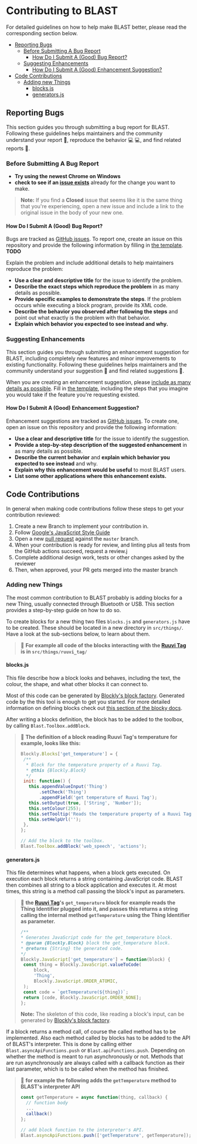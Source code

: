 # Contributing to BLAST<!-- omit in toc -->
For detailed guidelines on how to help make BLAST better, please read the corresponding section below.

- [Reporting Bugs](#reporting-bugs)
  - [Before Submitting A Bug Report](#before-submitting-a-bug-report)
    - [How Do I Submit A (Good) Bug Report?](#how-do-i-submit-a-good-bug-report)
  - [Suggesting Enhancements](#suggesting-enhancements)
    - [How Do I Submit A (Good) Enhancement Suggestion?](#how-do-i-submit-a-good-enhancement-suggestion)
- [Code Contributions](#code-contributions)
  - [Adding new Things](#adding-new-things)
    - [blocks.js](#blocksjs)
    - [generators.js](#generatorsjs)


## Reporting Bugs

This section guides you through submitting a bug report for BLAST. Following these guidelines helps maintainers and the community understand your report :pencil:, reproduce the behavior :computer: :computer:, and find related reports :mag_right:.

### Before Submitting A Bug Report

* **Try using the newest Chrome on Windows**
* **check to see if an [issue exists](https://github.com/wintechis/blast/issues)** already for the change you want to make.

> **Note:** If you find a **Closed** issue that seems like it is the same thing that you're experiencing, open a new issue and include a link to the original issue in the body of your new one.

#### How Do I Submit A (Good) Bug Report?

Bugs are tracked as [GitHub issues](https://guides.github.com/features/issues/). To report one, create an issue on this repository and provide the following information by filling in [the template](). **TODO**

Explain the problem and include additional details to help maintainers reproduce the problem:

* **Use a clear and descriptive title** for the issue to identify the problem.
* **Describe the exact steps which reproduce the problem** in as many details as possible. 
* **Provide specific examples to demonstrate the steps**. If the problem occurs while executing a block program, provide its XML code.
* **Describe the behavior you observed after following the steps** and point out what exactly is the problem with that behavior.
* **Explain which behavior you expected to see instead and why.**

### Suggesting Enhancements

This section guides you through submitting an enhancement suggestion for BLAST, including completely new features and minor improvements to existing functionality. Following these guidelines helps maintainers and the community understand your suggestion :pencil: and find related suggestions :mag_right:.

When you are creating an enhancement suggestion, please [include as many details as possible](#how-do-i-submit-a-good-enhancement-suggestion). Fill in [the template](https://github.com/atom/.github/blob/master/.github/ISSUE_TEMPLATE/feature_request.md), including the steps that you imagine you would take if the feature you're requesting existed.


#### How Do I Submit A (Good) Enhancement Suggestion?

Enhancement suggestions are tracked as [GitHub issues](https://guides.github.com/features/issues/). To create one, open an issue on this repository and provide the following information:

* **Use a clear and descriptive title** for the issue to identify the suggestion.
* **Provide a step-by-step description of the suggested enhancement** in as many details as possible.
* **Describe the current behavior** and **explain which behavior you expected to see instead** and why.
* **Explain why this enhancement would be useful** to most BLAST users.
* **List some other applications where this enhancement exists.**

## Code Contributions
In general when making code contributions follow these steps to get your contribution reviewed:
1. Create a new Branch to implement your contribution in.
2. Follow [Google's JavaScript Style Guide](https://google.github.io/styleguide/javascriptguide.xml)
3. Open a new [pull request](https://github.com/wintechis/blast/pulls) against the `master` branch.
4. When your contribution is ready for review, and linting plus all tests from the GitHub actions succeed, request a review.j
5. Complete additional design work, tests or other changes asked by the reviewer
6. Then, when approved, your PR gets merged into the master branch

### Adding new Things
The most common contribution to BLAST probably is adding blocks for a new Thing, usually connected through Bluetooth or USB. This section provides a step-by-step guide on how to do so.

To create blocks for a new thing two files `blocks.js` and `generators.js` have to be created. These should be located in a new directory in `src/things/`. Have a look at the sub-sections below, to learn about them.

> :blue_book: **For example all code of the blocks interacting with the [Ruuvi Tag](https://ruuvi.com/ruuvitag/) is in `src/things/ruuvi_tag/`**

#### blocks.js
This file describe how a block looks and behaves, including the text, the colour, the shape, and what other blocks it can connect to.

Most of this code can be generated by [Blockly's block factory](https://blockly-demo.appspot.com/static/demos/blockfactory/index.html). Generated code by the this tool is enough to get you started. For more detailed information on defining blocks check out [this section of the blocky docs](https://developers.google.com/blockly/guides/create-custom-blocks/define-blocks).

After writing a blocks definition, the block has to be added to the toolbox, by calling `Blast.Toolbox.addBlock`.

> :blue_book: **The definition of a block reading Ruuvi Tag's temperature for example, looks like this:**
> ```JavaScript
> Blockly.Blocks['get_temperature'] = {
>  /**
>   * Block for the temperature property of a Ruuvi Tag.
>   * @this {Blockly.Block}
>   */
>  init: function() {
>    this.appendValueInput('Thing')
>        .setCheck('Thing')
>        .appendField('get temperature of Ruuvi Tag');
>    this.setOutput(true, ['String', 'Number']);
>    this.setColour(255);
>    this.setTooltip('Reads the temperature property of a Ruuvi Tag.');
>    this.setHelpUrl('');
>  },
>};
>
>// Add the block to the toolbox.
>Blast.Toolbox.addBlock('web_speech', 'actions');
>```



#### generators.js
This file determines what happens, when a block gets executed. On execution each block returns a string containing JavaScript code. BLAST then combines all string to a block application and executes it.
At most times, this string is a method call passing the block's input as parameters. 

> :blue_book: **the [Ruuvi Tag](https://ruuvi.com/ruuvitag/)'s `get_temperature` block for example reads the Thing Identifier plugged into it, and passes this returns a string calling the internal method `getTemperature` using the Thing Identifier as parameter.**
>```JavaScript
>/**
> * Generates JavaScript code for the get_temperature block.
> * @param {Blockly.Block} block the get_temperature block.
> * @returns {String} the generated code.
> */
>Blockly.JavaScript['get_temperature'] = function(block) {
>  const thing = Blockly.JavaScript.valueToCode(
>      block,
>      'Thing',
>      Blockly.JavaScript.ORDER_ATOMIC,
>  );
>  const code = `getTemperature(${thing})`;
>  return [code, Blockly.JavaScript.ORDER_NONE];
>};
>```
> **Note:** The skeleton of this code, like reading a block's input, can be generated by [Blockly's block factory](https://blockly-demo.appspot.com/static/demos/blockfactory/index.html).

If a block returns a method call, of course the called method has to be implemented. Also each method called by blocks has to be added to the API of BLAST's interpreter. This is done by calling either `Blast.asyncApiFunctions.push` or `Blast.apiFunctions.push`. Depending on whether the method is meant to run asynchronously or not.
Methods that are run asynchronously are always called with a callback function as their last parameter, which is to be called when the method has finished. 

> :blue_book: **for example the following adds the `getTemperature` method to BLAST's interpreter API**
> ```Javascript
> const getTemperature = async function(thing, callback) {
>   // function body
>   ...
>   callback()
> };
>
> // add block function to the interpreter's API.
> Blast.asyncApiFunctions.push(['getTemperature', getTemperature]);
> ```
